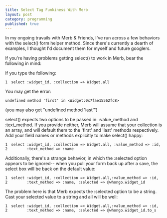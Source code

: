 ```yaml
---
title: Select Tag Funkiness With Merb
layout: post
category: programming
published: true
---
```

In my ongoing travails with Merb & Friends, I've run across a few behaviors with the select() form helper method.  Since there's currently a dearth of examples, I thought I'd document them for myself and future googlers.

<!-- more -->

If you're having problems getting select() to work in Merb, bear the following in mind:

If you type the following:

<div class="ruby"><pre style="overflow: hidden;"><code class="line_number" style="float: left; margin-right: 1em">1</code><code><span class="ident">select</span> <span class="symbol">:widget_id</span><span class="punct">,</span> <span class="symbol">:collection</span> <span class="punct">=&gt;</span> <span class="constant">Widget</span><span class="punct">.</span><span class="ident">all</span>
</code></pre></div>

You may get the error:

    undefined method 'first' in <Widget:0x7fae15562fc8>

(you may also get "undefined method 'last'")

select() expects two options to be passed in: :value\_method and :text\_method.  If you provide neither, Merb will assume that your collection is an array, and will default them to the 'first' and 'last' methods respectively.  Add your field names or methods explicitly to make select() happy:

<div class="ruby"><pre style="overflow: hidden;"><code class="line_number" style="float: left; margin-right: 1em">1
2</code><code><span class="ident">select</span> <span class="symbol">:widget_id</span><span class="punct">,</span> <span class="symbol">:collection</span> <span class="punct">=&gt;</span> <span class="constant">Widget</span><span class="punct">.</span><span class="ident">all</span><span class="punct">,</span> <span class="symbol">:value_method</span> <span class="punct">=&gt;</span> <span class="symbol">:id</span><span class="punct">,</span>
&nbsp;&nbsp;&nbsp;&nbsp;&nbsp;&nbsp;&nbsp;<span class="symbol">:text_method</span> <span class="punct">=&gt;</span> <span class="symbol">:name</span>
</code></pre></div>

Additionally, there's a strange behavior, in which the :selected option appears to be ignored-- when you pull your form back up after a save, the select box will be back on the default value:

<div class="ruby"><pre style="overflow: hidden;"><code class="line_number" style="float: left; margin-right: 1em">1
2</code><code><span class="ident">select</span> <span class="symbol">:widget_id</span><span class="punct">,</span> <span class="symbol">:collection</span> <span class="punct">=&gt;</span> <span class="constant">Widget</span><span class="punct">.</span><span class="ident">all</span><span class="punct">,</span><span class="symbol">:value_method</span> <span class="punct">=&gt;</span> <span class="symbol">:id</span><span class="punct">,</span>
&nbsp;&nbsp;&nbsp;&nbsp;&nbsp;&nbsp;&nbsp;<span class="symbol">:text_method</span> <span class="punct">=&gt;</span> <span class="symbol">:name</span><span class="punct">,</span> <span class="symbol">:selected</span> <span class="punct">=&gt;</span> <span class="attribute">@whongo</span><span class="punct">.</span><span class="ident">widget_id</span>
</code></pre></div>

The problem here is that Merb expects the :selected option to be a string.  Cast your selected value to a string and all will be well:

<div class="ruby"><pre style="overflow: hidden;"><code class="line_number" style="float: left; margin-right: 1em">1
2</code><code><span class="ident">select</span> <span class="symbol">:widget_id</span><span class="punct">,</span> <span class="symbol">:collection</span> <span class="punct">=&gt;</span> <span class="constant">Widget</span><span class="punct">.</span><span class="ident">all</span><span class="punct">,</span><span class="symbol">:value_method</span> <span class="punct">=&gt;</span> <span class="symbol">:id</span><span class="punct">,</span>
&nbsp;&nbsp;&nbsp;&nbsp;&nbsp;&nbsp;&nbsp;<span class="symbol">:text_method</span> <span class="punct">=&gt;</span> <span class="symbol">:name</span><span class="punct">,</span> <span class="symbol">:selected</span> <span class="punct">=&gt;</span> <span class="attribute">@whongo</span><span class="punct">.</span><span class="ident">widget_id</span><span class="punct">.</span><span class="ident">to_s</span>
</code></pre></div>

